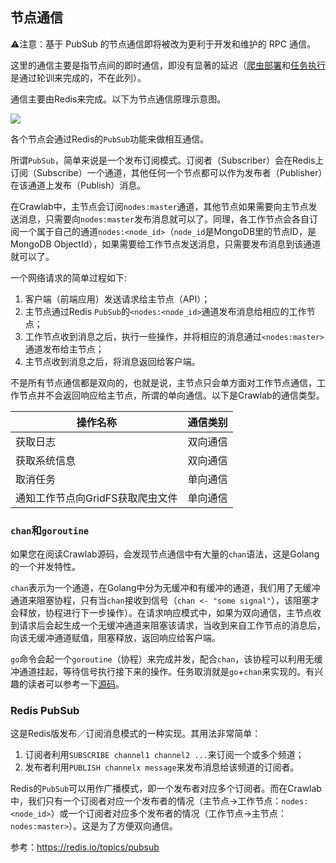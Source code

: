 ## 节点通信

⚠️注意：基于 PubSub 的节点通信即将被改为更利于开发和维护的 RPC 通信。

这里的通信主要是指节点间的即时通信，即没有显著的延迟（[爬虫部署](SpiderDeployment.md)和[任务执行](TaskExecution.md)是通过轮训来完成的，不在此列）。

通信主要由Redis来完成。以下为节点通信原理示意图。

![](http://static-docs.crawlab.cn/node-communication.png)

各个节点会通过Redis的`PubSub`功能来做相互通信。

所谓`PubSub`，简单来说是一个发布订阅模式。订阅者（Subscriber）会在Redis上订阅（Subscribe）一个通道，其他任何一个节点都可以作为发布者（Publisher）在该通道上发布（Publish）消息。

在Crawlab中，主节点会订阅`nodes:master`通道，其他节点如果需要向主节点发送消息，只需要向`nodes:master`发布消息就可以了。同理，各工作节点会各自订阅一个属于自己的通道`nodes:<node_id>`（`node_id`是MongoDB里的节点ID，是MongoDB ObjectId），如果需要给工作节点发送消息，只需要发布消息到该通道就可以了。

一个网络请求的简单过程如下:
1. 客户端（前端应用）发送请求给主节点（API）；
2. 主节点通过Redis `PubSub`的`<nodes:<node_id>`通道发布消息给相应的工作节点；
3. 工作节点收到消息之后，执行一些操作，并将相应的消息通过`<nodes:master>`通道发布给主节点；
4. 主节点收到消息之后，将消息返回给客户端。

不是所有节点通信都是双向的，也就是说，主节点只会单方面对工作节点通信，工作节点并不会返回响应给主节点，所谓的单向通信。以下是Crawlab的通信类型。

操作名称 | 通信类别
--- | ---
获取日志 | 双向通信
获取系统信息 | 双向通信
取消任务 | 单向通信
通知工作节点向GridFS获取爬虫文件 | 单向通信

### `chan`和`goroutine`

如果您在阅读Crawlab源码，会发现节点通信中有大量的`chan`语法，这是Golang的一个并发特性。

`chan`表示为一个通道，在Golang中分为无缓冲和有缓冲的通道，我们用了无缓冲通道来阻塞协程，只有当`chan`接收到信号（`chan <- "some signal"`），该阻塞才会释放，协程进行下一步操作）。在请求响应模式中，如果为双向通信，主节点收到请求后会起生成一个无缓冲通道来阻塞该请求，当收到来自工作节点的消息后，向该无缓冲通道赋值，阻塞释放，返回响应给客户端。

`go`命令会起一个`goroutine`（协程）来完成并发，配合`chan`，该协程可以利用无缓冲通道挂起，等待信号执行接下来的操作。任务取消就是`go`+`chan`来实现的。有兴趣的读者可以参考一下[源码](https://github.com/tikazyq/crawlab/blob/master/backend/services/task.go#L136)。

### Redis PubSub

这是Redis版发布／订阅消息模式的一种实现。其用法非常简单：
1. 订阅者利用`SUBSCRIBE channel1 channel2 ...`来订阅一个或多个频道；
2. 发布者利用`PUBLISH channelx message`来发布消息给该频道的订阅者。

Redis的`PubSub`可以用作广播模式，即一个发布者对应多个订阅者。而在Crawlab中，我们只有一个订阅者对应一个发布者的情况（主节点->工作节点：`nodes:<node_id>`）或一个订阅者对应多个发布者的情况（工作节点->主节点：`nodes:master>`）。这是为了方便双向通信。

参考：https://redis.io/topics/pubsub
